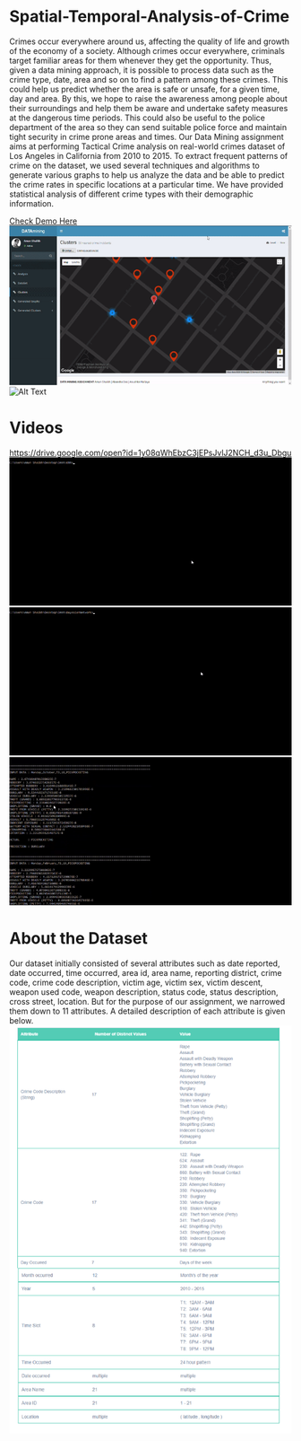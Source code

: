 # Spatial-Temporal-Analysis-of-Crime
Crimes occur everywhere around us, affecting the quality of life and growth of the economy of a society. Although crimes occur everywhere, criminals target familiar areas for them whenever they get the opportunity. Thus, given a data mining approach, it is possible to process data such as the crime type, date, area and so on to find a pattern among these crimes. This could help us predict whether the area is safe or unsafe, for a given time, day and area. 
By this, we hope to raise the awareness among people about their surroundings and help them be aware and undertake safety measures at the dangerous time periods. This could also be useful to the police department of the area so they can send suitable police force and maintain tight security in crime prone areas and times. 
Our Data Mining assignment aims at performing Tactical Crime analysis on real-world crimes dataset of Los Angeles in California from 2010 to 2015. To extract frequent patterns of crime on the dataset, we used several techniques and algorithms to generate various graphs to help us analyze the data and be able to predict the crime rates in specific locations at a particular time. We have provided statistical analysis of different crime types with their demographic information.

[Check Demo Here](https://drv.tw/~projects.akansha@gmail.com/gd/College/3rdYear2ndSem/DataMining/AdminLTE-2.4.3/version1.html)
![Alt Text](https://github.com/MidasXIV/Spatial-Temporal-Analysis-of-Crime/blob/master/Videos/KNN_java.gif)
![Alt Text](https://github.com/MidasXIV/Spatial-Temporal-Analysis-of-Crime/blob/master/Videos/Knn_cluster.gif)

# Videos
https://drive.google.com/open?id=1y08qWhEbzC3jEPsJvlJ2NCH_d3u_Dbgu
![alt text](https://github.com/MidasXIV/Spatial-Temporal-Analysis-of-Crime/blob/master/Videos/Knn_cluster_console.gif)
![alt text](https://github.com/MidasXIV/Spatial-Temporal-Analysis-of-Crime/blob/master/Videos/BayesianNetStart.gif)
![alt text](https://github.com/MidasXIV/Spatial-Temporal-Analysis-of-Crime/blob/master/Videos/BayesianNetROC.gif)

# About the Dataset
Our dataset initially consisted of several attributes such as date reported, date occurred, time occurred, area id, area name, reporting district, crime code, crime code description, victim age, victim sex, victim descent, weapon used code, weapon description, status code, status description, cross street, location.
But for the purpose of our assignment, we narrowed them down to 11 attributes. A detailed description of each attribute is given below.
![alt text](https://github.com/MidasXIV/Spatial-Temporal-Analysis-of-Crime/blob/master/Illustrations/intro%20-%20attributes%20table.png)
